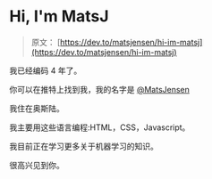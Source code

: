 # Hi, I'm MatsJ

> 原文： [https://dev.to/matsjensen/hi-im-matsj](https://dev.to/matsjensen/hi-im-matsj)

我已经编码 4 年了。

你可以在推特上找到我，我的名字是 [@MatsJensen](https://twitter.com/MatsJensen)

我住在奥斯陆。

我主要用这些语言编程:HTML，CSS，Javascript。

我目前正在学习更多关于机器学习的知识。

很高兴见到你。